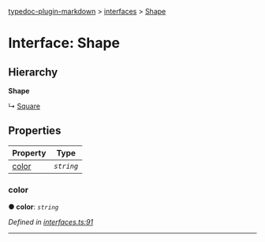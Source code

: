 [typedoc-plugin-markdown](../README.md) > [interfaces](../modules/interfaces.md) > [Shape](../interfaces/interfaces.shape.md)

# Interface: Shape

## Hierarchy

**Shape**

↳  [Square](interfaces.square.md)

## Properties

|Property|Type|
|--------|----|
|[color](interfaces.shape.md#markdown-header-color) | *`string`*|

###  color

**●  color**:  *`string`* 

*Defined in [interfaces.ts:91](https://bitbucket.org/owner/repository_name/src/master/src/interfaces.ts?fileviewer&amp;#x3D;file-view-default#interfaces.ts-91)*

___

